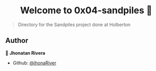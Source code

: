 <h1 align="center">Welcome to 0x04-sandpiles 👋</h1>
<p>
</p>

> Directory for the Sandpiles project done at Holberton

## Author

👤 **Jhonatan Rivera**

* Github: [@jhonaRiver](https://github.com/jhonaRiver)